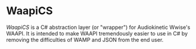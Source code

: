 # WaapiCS
*WaapiCS* is a C# abstraction layer (or "wrapper") for Audiokinetic Wwise's WAAPI.  It is intended to make WAAPI tremendously easier to use in C# by removing the difficulties of WAMP and JSON from the end user.

